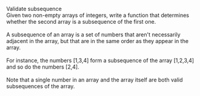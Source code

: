 Validate subsequence <br/>
Given two non-empty arrays of integers, write a function that
determines whether the second array is a subsequence
of the first one. <br/> <br/>
A subsequence of an array is a set of numbers that aren't necessarily
adjacent in the array, but that are in the same order
as they appear in the array. <br/> <br/>
For instance, the numbers [1,3,4] form
a subsequence of the array [1,2,3,4] and so do the numbers [2,4].
<br/> <br/>
Note that a single number in an array and the array itself
are both valid subsequences of the array.